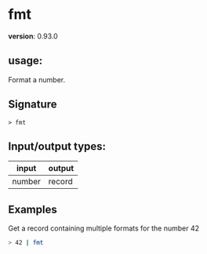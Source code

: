 # fmt

**version**: 0.93.0

## **usage**:

Format a number.

## Signature

`> fmt `

## Input/output types:

| input  | output |
| ------ | ------ |
| number | record |

## Examples

Get a record containing multiple formats for the number 42

```bash
> 42 | fmt
```
